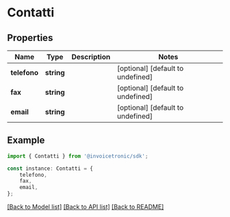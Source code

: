 # Contatti


## Properties

Name | Type | Description | Notes
------------ | ------------- | ------------- | -------------
**telefono** | **string** |  | [optional] [default to undefined]
**fax** | **string** |  | [optional] [default to undefined]
**email** | **string** |  | [optional] [default to undefined]

## Example

```typescript
import { Contatti } from '@invoicetronic/sdk';

const instance: Contatti = {
    telefono,
    fax,
    email,
};
```

[[Back to Model list]](../README.md#documentation-for-models) [[Back to API list]](../README.md#documentation-for-api-endpoints) [[Back to README]](../README.md)
